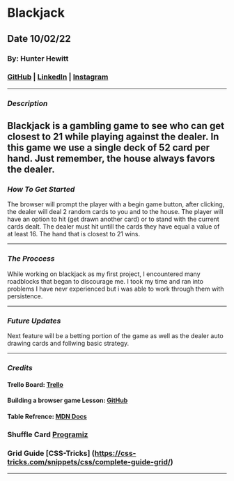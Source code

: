 # Blackjack

## Date 10/02/22

### By: Hunter Hewitt

### [GitHub](https://github.com/HunterHewitt1) | [LinkedIn](https://www.linkedin.com/in/hunter-hewitt-03ba38223/) | [Instagram](https://www.instagram.com/thehunterhewitt/)

---

### **_Description_**

## Blackjack is a gambling game to see who can get closest to 21 while playing against the dealer. In this game we use a single deck of 52 card per hand. Just remember, the house always favors the dealer.

### **_How To Get Started_**

The browser will prompt the player with a begin game button, after clicking, the dealer will deal 2 random cards to you and to the house. The player will have an option to hit (get drawn another card) or to stand with the current cards dealt. The dealer must hit untill the cards they have equal a value of at least 16. The hand that is closest to 21 wins.

---

### **_The Proccess_**

While working on blackjack as my first project, I encountered many roadblocks that began to discourage me. I took my time and ran into problems I have nevr experienced but i was able to work through them with persistence.

---

### **_Future Updates_**

Next feature will be a betting portion of the game as well as the dealer auto drawing cards and follwing basic strategy.

---

### **_Credits_**

#### Trello Board: [Trello](https://trello.com/b/q2HytwBY/blackjack)

#### Building a browser game Lesson: [GitHub](https://github.com/SEI-R-9-19/u1_project_prompt/blob/main/README.md)

#### Table Refrence: [MDN Docs](https://developer.mozilla.org/en-US/docs/Web/API/Document_Object_Model/Traversing_an_HTML_table_with_JavaScript_and_DOM_Interfaces)

### Shuffle Card [Programiz](https://www.programiz.com/javascript/examples/shuffle-card)

### Grid Guide [CSS-Tricks] (https://css-tricks.com/snippets/css/complete-guide-grid/)

---
